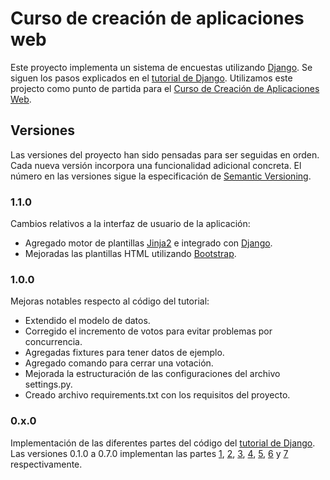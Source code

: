
# Curso de creación de aplicaciones web

Este proyecto implementa un sistema de encuestas utilizando [Django](https://www.djangoproject.com/). Se siguen los pasos explicados en el [tutorial de Django](https://docs.djangoproject.com/en/1.9/intro/). Utilizamos este projecto como punto de partida para el [Curso de Creación de Aplicaciones Web](http://swcraftmlg.com/content/curso-de-creación-de-aplicaciones-web).

## Versiones

Las versiones del proyecto han sido pensadas para ser seguidas en orden. Cada nueva versión incorpora una funcionalidad adicional concreta. El número en las versiones sigue la especificación de [Semantic Versioning](http://semver.org/).


### 1.1.0

Cambios relativos a la interfaz de usuario de la aplicación:

 - Agregado motor de plantillas [Jinja2](http://jinja.pocoo.org/) e integrado con [Django](https://www.djangoproject.com/).
 - Mejoradas las plantillas HTML utilizando [Bootstrap](http://getbootstrap.com/).


### 1.0.0

Mejoras notables respecto al código del tutorial:

 - Extendido el modelo de datos.
 - Corregido el incremento de votos para evitar problemas por concurrencia.
 - Agregadas fixtures para tener datos de ejemplo.
 - Agregado comando para cerrar una votación.
 - Mejorada la estructuración de las configuraciones del archivo settings.py.
 - Creado archivo requirements.txt con los requisitos del proyecto.


### 0.x.0

Implementación de las diferentes partes del código del [tutorial de Django](https://docs.djangoproject.com/en/1.9/intro/). Las versiones 0.1.0 a 0.7.0 implementan las partes [1](https://docs.djangoproject.com/en/1.9/intro/tutorial01/), [2](https://docs.djangoproject.com/en/1.9/intro/tutorial02/), [3](https://docs.djangoproject.com/en/1.9/intro/tutorial03/), [4](https://docs.djangoproject.com/en/1.9/intro/tutorial04/), [5](https://docs.djangoproject.com/en/1.9/intro/tutorial07/), [6](https://docs.djangoproject.com/en/1.9/intro/tutorial06/) y [7](https://docs.djangoproject.com/en/1.9/intro/tutorial07/) respectivamente.
